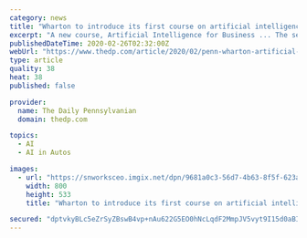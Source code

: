 ```yaml
---
category: news
title: "Wharton to introduce its first course on artificial intelligence in 2021"
excerpt: "A new course, Artificial Intelligence for Business ... The second section will go over the applications of AI in existing businesses, as well as new businesses that will be created by AI, like self-driving cars. The final section will address the effect AI will have on government regulation of business, consumers, and society."
publishedDateTime: 2020-02-26T02:32:00Z
webUrl: "https://www.thedp.com/article/2020/02/penn-wharton-artificial-intelligence-course"
type: article
quality: 38
heat: 38
published: false

provider:
  name: The Daily Pennsylvanian
  domain: thedp.com

topics:
  - AI
  - AI in Autos

images:
  - url: "https://snworksceo.imgix.net/dpn/9681a0c3-56d7-4b63-8f5f-623a3b738c12.sized-1000x1000.jpg?w=800"
    width: 800
    height: 533
    title: "Wharton to introduce its first course on artificial intelligence in 2021"

secured: "dptvkyBLc5eZrSyZBswB4vp+nAu622G5EO0hNcLqdF2MmpJV5vyt9I15d0aBI79ESGMezLABw6UlW3miYtJqZDJs7tc5sNgwTNQ2rX6D6A5Jz0GkUhy/Pw0S2aPZ7wqXZX0gQtHBNrb0kEWSU6otvQAV8wpSBIEnsZG1ofIRlHgk4Ytc+X/QxCRxj7qeHjzdG+CsWvPN15eV43l73CqNhIUYBkKDNHT/U6JWeK44yBFzSSsed4oXy8c8bV1OvyIRmgPlpEegnvfWID9HJR3kD6ZYOsFZdu8tnxmDgNZK6pf4Aq79Vwwt7Lx3YUCzGBu8JhUKZx6B4ltcGDuI5cnBd+cHdQ3m6QncXBIOJdxwz4/9CGxJb/2rb/ql7CdRR4vcTy5/hPjNIOb8c1TiKCIDbsggThZfsb443zYERekl2oFHP3+2rvzVha+L2ENPBRs5KNKhPpNvcS6lkaplY+9TF1AiqCa9zQA1sT1SX/s8uJk=;4GGhsDlH63CXylWm8+L6Ng=="
---
```


